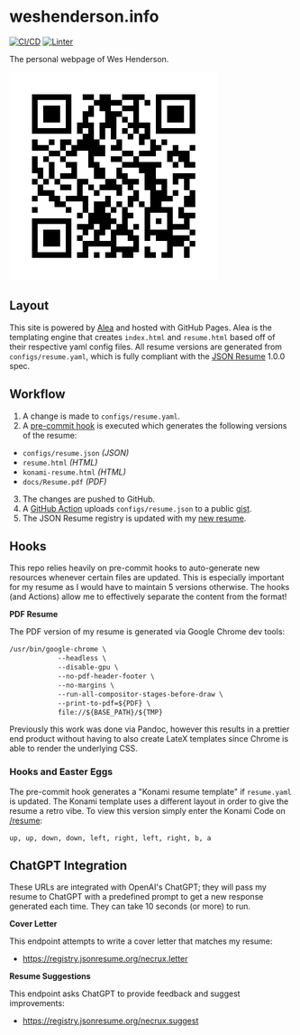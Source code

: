 # weshenderson.info
[![CI/CD](https://github.com/weshenderson/weshenderson.github.io/actions/workflows/resume.yml/badge.svg)](https://github.com/weshenderson/weshenderson.github.io/actions/workflows/resume.yml) [![Linter](https://github.com/weshenderson/weshenderson.github.io/actions/workflows/pylint.yml/badge.svg)](https://github.com/weshenderson/weshenderson.github.io/actions/workflows/pylint.yml)

The personal webpage of Wes Henderson.

![resume](assets/images/site_qr.png)

## Layout
This site is powered by [Alea](https://github.com/necrux/alea) and hosted with GitHub Pages. Alea is the templating engine that creates `index.html` and `resume.html` based off of their respective yaml config files. All resume versions are generated from `configs/resume.yaml`, which is fully compliant with the [JSON Resume](https://jsonresume.org/) 1.0.0 spec.

## Workflow
1. A change is made to `configs/resume.yaml`.
2. A [pre-commit hook](https://github.com/weshenderson/weshenderson.github.io/blob/main/.hooks/pre-commit) is executed which generates the following versions of the resume:
* `configs/resume.json` *(JSON)*
* `resume.html` *(HTML)*
* `konami-resume.html` *(HTML)*
* `docs/Resume.pdf` *(PDF)*
3. The changes are pushed to GitHub.
4. A [GitHub Action](https://github.com/weshenderson/weshenderson.github.io/blob/main/.github/workflows/resume.yml) uploads `configs/resume.json` to a public [gist](https://gist.github.com/necrux/47c721cc5ac327c7acc1654fb822005b).
5. The JSON Resume registry is updated with my [new resume](https://registry.jsonresume.org/necrux).

## Hooks
This repo relies heavily on pre-commit hooks to auto-generate new resources whenever certain files are updated. This is especially important for my resume as I would have to maintain 5 versions otherwise. The hooks (and Actions) allow me to effectively separate the content from the format!

**PDF Resume**

The PDF version of my resume is generated via Google Chrome dev tools:

```
/usr/bin/google-chrome \
            --headless \
            --disable-gpu \
            --no-pdf-header-footer \
            --no-margins \
            --run-all-compositor-stages-before-draw \
            --print-to-pdf=${PDF} \
            file://${BASE_PATH}/${TMP}
```

Previously this work was done via Pandoc, however this results in a prettier end product without having to also create LateX templates since Chrome is able to render the underlying CSS.


### Hooks and Easter Eggs
The pre-commit hook generates a "Konami resume template" if `resume.yaml` is updated. The Konami template uses a different layout in order to give the resume a retro vibe. To view this version simply enter the Konami Code on [/resume](https://www.weshenderson.info/resume):

```
up, up, down, down, left, right, left, right, b, a
```

## ChatGPT Integration
These URLs are integrated with OpenAI's ChatGPT; they will pass my resume to ChatGPT with a predefined prompt to get a new response generated each time. They can take 10 seconds (or more) to run.

**Cover Letter**

This endpoint attempts to write a cover letter that matches my resume:
* https://registry.jsonresume.org/necrux.letter

**Resume Suggestions**

This endpoint asks ChatGPT to provide feedback and suggest improvements:
* https://registry.jsonresume.org/necrux.suggest